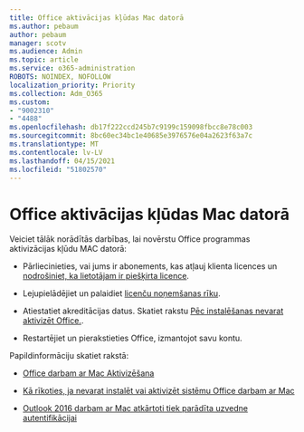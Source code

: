 ```yaml
---
title: Office aktivācijas kļūdas Mac datorā
ms.author: pebaum
author: pebaum
manager: scotv
ms.audience: Admin
ms.topic: article
ms.service: o365-administration
ROBOTS: NOINDEX, NOFOLLOW
localization_priority: Priority
ms.collection: Adm_O365
ms.custom:
- "9002310"
- "4488"
ms.openlocfilehash: db17f222ccd245b7c9199c159098fbcc8e78c003
ms.sourcegitcommit: 8bc60ec34bc1e40685e3976576e04a2623f63a7c
ms.translationtype: MT
ms.contentlocale: lv-LV
ms.lasthandoff: 04/15/2021
ms.locfileid: "51802570"
---
```

# <a name="office-activation-errors-on-mac"></a>Office aktivācijas kļūdas Mac datorā

Veiciet tālāk norādītās darbības, lai novērstu Office programmas aktivizācijas kļūdu MAC datorā:

- Pārliecinieties, vai jums ir abonements, kas atļauj klienta licences un [nodrošiniet, ka lietotājam ir piešķirta licence](https://docs.microsoft.com/microsoft-365/admin/add-users/add-users).

- Lejupielādējiet un palaidiet [licenču noņemšanas rīku](https://support.office.com/article/how-to-remove-office-license-files-on-a-mac-b032c0f6-a431-4dad-83a9-6b727c03b193).

- Atiestatiet akreditācijas datus. Skatiet rakstu [Pēc instalēšanas nevarat aktivizēt Office.](https://support.office.com/article/5efba2b4-b1e6-4e5f-bf3c-6ab945d03dea#bkmk_cantactivate).

- Restartējiet un pierakstieties Office, izmantojot savu kontu.

Papildinformāciju skatiet rakstā:

- [Office darbam ar Mac Aktivizēšana](https://support.office.com/article/activate-office-for-mac-7f6646b1-bb14-422a-9ad4-a53410fcefb2)

- [Kā rīkoties, ja nevarat instalēt vai aktivizēt sistēmu Office darbam ar Mac](https://support.office.com/article/5efba2b4-b1e6-4e5f-bf3c-6ab945d03dea#picktab=activation)

- [Outlook 2016 darbam ar Mac atkārtoti tiek parādīta uzvedne autentifikācijai](https://docs.microsoft.com/outlook/troubleshoot/sign-in/repeated-prompts-authentication)
